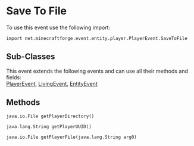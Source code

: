 # Save To File

To use this event use the following import:
```groovy:no-line-numbers
import net.minecraftforge.event.entity.player.PlayerEvent.SaveToFile
```

## Sub-Classes
This event extends the following events and can use all their methods and fields: <br>
[PlayerEvent](../player_event/index.md), [LivingEvent](../living_event/index.md), [EntityEvent](../entity_event/index.md)

## Methods
```groovy:no-line-numbers
java.io.File getPlayerDirectory()
```

```groovy:no-line-numbers
java.lang.String getPlayerUUID()
```

```groovy:no-line-numbers
java.io.File getPlayerFile(java.lang.String arg0)
```
